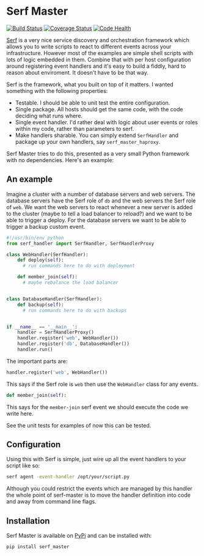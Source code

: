 # Serf Master

[![Build
Status](https://secure.travis-ci.org/garethr/serf-master.png)](http://travis-ci.org/garethr/serf-master)
[![Coverage
Status](https://coveralls.io/repos/garethr/serf-master/badge.png?branch=master)](https://coveralls.io/r/garethr/serf-master?branch=master)
[![Code
Health](https://landscape.io/github/garethr/serf-master/master/landscape.png)](https://landscape.io/github/garethr/serf-master/master)

[Serf](http://www.serfdom.io/) is a very nice service discovery and
orchestration framework which allows you to write scripts to react to
different events across your infrastructure. However most of the
examples are simple shell scripts with lots of logic embedded in them.
Combine that with per host configuration around registering event
handlers and it's easy to build a fiddly, hard to reason about
enviroment. It doesn't have to be that way.

Serf is the framework, what you built on top of it matters. I wanted
something with the following properties:

* Testable. I should be able to unit test the entire configuration.
* Single package. All hosts should get the same code, with the code
  deciding what runs where.
* Single event handler. I'd rather deal with logic about user events or
  roles within my code, rather than parameters to serf.
* Make handlers sharable. You can simply extend `SerfHandler` and
  package up your own handlers, say `serf_master_haproxy`.

Serf Master tries to do this, presented as a very small Python framework
with no dependencies. Here's an example:

## An example

Imagine a cluster with a number of database servers and web servers. The
database servers have the Serf role of `db` and the web servers the Serf
role of `web`. We want the web servers to react whenever a new server is
added to the cluster (maybe to tell a load balancer to reload?) and we
want to be able to trigger a deploy. For the database servers we want to
be able to trigger a backup custom event.

```python
#!/usr/bin/env python 
from serf_handler import SerfHandler, SerfHandlerProxy

class WebHandler(SerfHandler):
    def deploy(self):
      # run commands here to do with deployment

    def member_join(self):
      # maybe rebalance the load balancer


class DatabaseHandler(SerfHandler):
    def backup(self):
      # run commands here to do with backups


if __name__ == '__main__':
    handler = SerfHandlerProxy()
    handler.register('web', WebHandler())
    handler.register('db', DatabaseHandler())
    handler.run()
```

The important parts are:

```python
handler.register('web', WebHandler())
```

This says if the Serf role is `web` then use the `WebHandler` class for
any events.

```python
def member_join(self):
```

This says for the `member-join` serf event we should execute the code
we write here.

See the unit tests for examples of now this can be tested.

## Configuration

Using this with Serf is simple, just wire up all the event handlers to
your script like so:

```bash
serf agent -event-handler /opt/your/script.py
```

Although you could restrict the events which are managed by this handler
the whole point of serf-master is to move the handler definition into
code and away from command line flags.

## Installation

Serf Master is available on
[PyPi](https://pypi.python.org/pypi/serf_master) and can be installed
with:

    pip install serf_master

